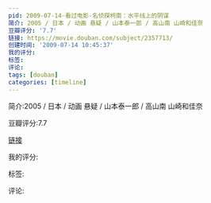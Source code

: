```yaml
---
pid: 2009-07-14-看过电影-名侦探柯南：水平线上的阴谋
简介: 2005 / 日本 / 动画 悬疑 / 山本泰一郎 / 高山南 山崎和佳奈
豆瓣评分: '7.7'
链接: https://movie.douban.com/subject/2357713/
创建时间: '2009-07-14 10:45:37'
我的评分:
标签:
评论:
tags: [douban]
categories: [timeline]
---
```

简介:2005 / 日本 / 动画 悬疑 / 山本泰一郎 / 高山南 山崎和佳奈

豆瓣评分:7.7

[链接](https://movie.douban.com/subject/2357713/)

我的评分:

标签:

评论:

